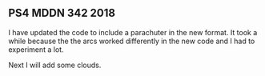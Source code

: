 ## PS4 MDDN 342 2018

I have updated the code to include a parachuter in the new format. It took a while because the the arcs worked differently in the new code and I had to experiment a lot. 

Next I will add some clouds.